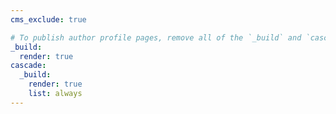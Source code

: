 ```yaml
---
cms_exclude: true

# To publish author profile pages, remove all of the `_build` and `cascade` settings below.
_build:
  render: true
cascade:
  _build:
    render: true
    list: always
---
```

